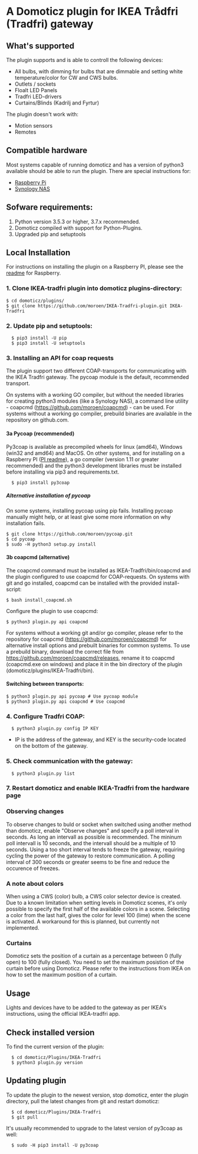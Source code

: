 # A Domoticz plugin for IKEA Trådfri (Tradfri) gateway


## What's supported
The plugin supports and is able to controll the following devices:
- All bulbs, with dimming for bulbs that are dimmable and setting white temperature/color for CW and CWS bulbs.
- Outlets / sockets
- Floalt LED Panels
- Tradfri LED-drivers
- Curtains/Blinds (Kadrilj and Fyrtur)

The plugin doesn't work with:
- Motion sensors
- Remotes

## Compatible hardware
Most systems capable of running domoticz and has a version of python3 available should be able to run the plugin. There are special instructions for:
- [Raspberry Pi](README-PI.md)
- [Synology NAS](README-Synology.md)

## Sofware requirements:
1. Python version 3.5.3 or higher, 3.7.x recommended. 
2. Domoticz compiled with support for Python-Plugins. 
3. Upgraded pip and setuptools

## Local Installation

For instructions on installing the plugin on a Raspberry PI, please see the [readme](README-PI.md) for Raspberry.

### 1. Clone IKEA-tradfri plugin into domoticz plugins-directory:
```
$ cd domoticz/plugins/
$ git clone https://github.com/moroen/IKEA-Tradfri-plugin.git IKEA-Tradfri
```

### 2. Update pip and setuptools:
```shell
  $ pip3 install -U pip
  $ pip3 install -U setuptools
```

### 3. Installing an API for coap requests
The plugin support two different COAP-transports for communicating with the IKEA Tradfri gateway. The pycoap module is the default, recommended transport. 

On systems with a working GO compiler, but without the needed libraries for creating python3 modules (like a Synology NAS), a command line utility - coapcmd (https://github.com/moroen/coapcmd) - can be used. For systems without a working go compiler, prebuild binaries are available in the repository on github.com. 

#### 3a Pycoap (recommended)
Py3coap is available as precompiled wheels for linux (amd64), Windows (win32 and amd64) and MacOS. On other systems, and for installing on a Raspberry PI ([PI readme](README-PI.md)), a go compiler (version 1.11 or greater recommended) and the python3 development libraries must be installed before installing via pip3 and requirements.txt.

```shell
  $ pip3 install py3coap
```

##### Alternative installation of pycoap
On some systems, installing pycoap using pip fails. Installing pycoap manually might help, or at least give some more information on why installation fails.

```shell
$ git clone https://github.com/moroen/pycoap.git
$ cd pycoap
$ sudo -H python3 setup.py install
```

#### 3b coapcmd (alternative)
The coapcmd command must be installed as IKEA-Tradfri/bin/coapcmd and the plugin configured to use coapcmd for COAP-requests. On systems with git and go installed, coapcmd can be installed with the provided install-script:

```shell
$ bash install_coapcmd.sh
```

Configure the plugin to use coapcmd:
```shell
$ python3 plugin.py api coapcmd
```

For systems without a working git and/or go compiler, please refer to the repository for coapcmd (https://github.com/moroen/coapcmd) for alternative install options and prebuilt binaries for common systems. To use a prebuild binary, download the correct file from https://github.com/moroen/coapcmd/releases, rename it to coapcmd (coapcmd.exe on windows) and place it in the bin directory of the plugin (domoticz/plugins/IKEA-Tradfri/bin).

#### Switching between transports:
```shell
$ python3 plugin.py api pycoap # Use pycoap module
$ python3 plugin.py api coapcmd # Use coapcmd
```


### 4. Configure Tradfri COAP: 
```shell
  $ python3 plugin.py config IP KEY
```
  * IP is the address of the gateway, and KEY is the security-code located on the bottom of the gateway. 

### 5. Check communication with the gateway:
```shell
  $ python3 plugin.py list
```

### 7. Restart domoticz and enable IKEA-Tradfri from the hardware page

### Observing changes
To observe changes to buld or socket when switched using another method than domoticz, enable "Observe changes" and specify a poll interval in seconds. As long an intervall as possible is recommended. The mininum poll intervall is 10 seconds, and the intervall should be a multiple of 10 seconds. Using a too short interval tends to freeze the gateway, requiring cycling the power of the gateway to restore communication. A polling interval of 300 seconds or greater seems to be fine and reduce the occurence of freezes. 

### A note about colors
When using a CWS (color) bulb, a CWS color selector device is created. Due to a known limitation when setting levels in Domoticz scenes, it's only possible to specify the first half of the available colors in a scene. Selecting a color from the last half, gives the color for level 100 (lime) when the scene is activated. A workaround for this is planned, but currently not implemented. 

### Curtains
Domoticz sets the position of a curtain as a percentage between 0 (fully open) to 100 (fully closed). You need to set the maximum posistion of the curtain before using Domoticz. Please refer to the instructions from IKEA on how to set the maximum position of a curtain. 

## Usage
Lights and devices have to be added to the gateway as per IKEA's instructions, using the official IKEA-tradfri app. 

## Check installed version
To find the current version of the plugin:
```shell
  $ cd domoticz/Plugins/IKEA-Tradfri
  $ python3 plugin.py version
```

## Updating plugin
To update the plugin to the newest version, stop domoticz, enter the plugin directory, pull the latest changes from git and restart domoticz:
```shell
  $ cd domoticz/Plugins/IKEA-Tradfri
  $ git pull
```

It's usually recommended to upgrade to the latest version of py3coap as well:
```shell
  $ sudo -H pip3 install -U py3coap
```
